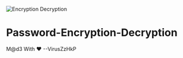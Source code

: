 ![Encryption Decryption](https://user-images.githubusercontent.com/76624193/132091969-f039984e-18d3-40a3-99ac-a3ac2a58f9e7.jpg)
# Password-Encryption-Decryption
M@d3 With ♥ --VirusZzHkP
